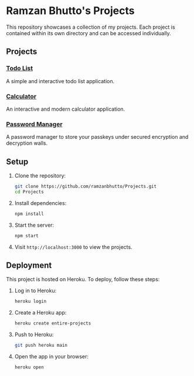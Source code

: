 # Ramzan Bhutto's Projects

This repository showcases a collection of my projects. Each project is contained within its own directory and can be accessed individually.

## Projects

### [Todo List](./todo-list/index.html)
A simple and interactive todo list application.

### [Calculator](./Calculator/index.html)
An interactive and modern calculator application.

### [Password Manager](./Password-Manager/index.html)
A password manager to store your passkeys under secured encryption and decryption walls.

## Setup

1. Clone the repository:
    ```sh
    git clone https://github.com/ramzanbhutto/Projects.git
    cd Projects
    ```

2. Install dependencies:
    ```sh
    npm install
    ```

3. Start the server:
    ```sh
    npm start
    ```

4. Visit `http://localhost:3000` to view the projects.

## Deployment

This project is hosted on Heroku. To deploy, follow these steps:

1. Log in to Heroku:
    ```sh
    heroku login
    ```

2. Create a Heroku app:
    ```sh
    heroku create entire-projects
    ```

3. Push to Heroku:
    ```sh
    git push heroku main
    ```

4. Open the app in your browser:
    ```sh
    heroku open
    ```
